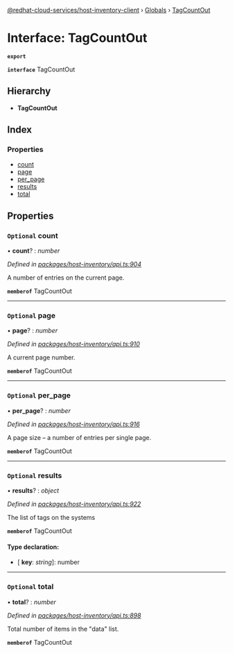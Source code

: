 [@redhat-cloud-services/host-inventory-client](../README.md) › [Globals](../globals.md) › [TagCountOut](tagcountout.md)

# Interface: TagCountOut

**`export`** 

**`interface`** TagCountOut

## Hierarchy

* **TagCountOut**

## Index

### Properties

* [count](tagcountout.md#optional-count)
* [page](tagcountout.md#optional-page)
* [per_page](tagcountout.md#optional-per_page)
* [results](tagcountout.md#optional-results)
* [total](tagcountout.md#optional-total)

## Properties

### `Optional` count

• **count**? : *number*

*Defined in [packages/host-inventory/api.ts:904](https://github.com/RedHatInsights/javascript-clients/blob/master/packages/host-inventory/api.ts#L904)*

A number of entries on the current page.

**`memberof`** TagCountOut

___

### `Optional` page

• **page**? : *number*

*Defined in [packages/host-inventory/api.ts:910](https://github.com/RedHatInsights/javascript-clients/blob/master/packages/host-inventory/api.ts#L910)*

A current page number.

**`memberof`** TagCountOut

___

### `Optional` per_page

• **per_page**? : *number*

*Defined in [packages/host-inventory/api.ts:916](https://github.com/RedHatInsights/javascript-clients/blob/master/packages/host-inventory/api.ts#L916)*

A page size – a number of entries per single page.

**`memberof`** TagCountOut

___

### `Optional` results

• **results**? : *object*

*Defined in [packages/host-inventory/api.ts:922](https://github.com/RedHatInsights/javascript-clients/blob/master/packages/host-inventory/api.ts#L922)*

The list of tags on the systems

**`memberof`** TagCountOut

#### Type declaration:

* \[ **key**: *string*\]: number

___

### `Optional` total

• **total**? : *number*

*Defined in [packages/host-inventory/api.ts:898](https://github.com/RedHatInsights/javascript-clients/blob/master/packages/host-inventory/api.ts#L898)*

Total number of items in the \"data\" list.

**`memberof`** TagCountOut
